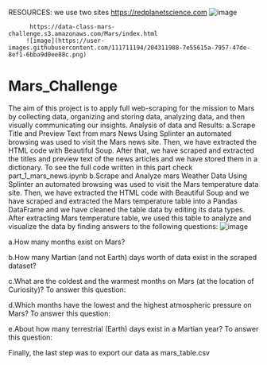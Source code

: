 RESOURCES:
          we use two sites
          https://redplanetscience.com
          ![image](https://user-images.githubusercontent.com/111711194/204312798-b9c502d3-a244-45f5-9ed6-3855861c5738.png)

          
          
          https://data-class-mars-challenge.s3.amazonaws.com/Mars/index.html
         ![image](https://user-images.githubusercontent.com/111711194/204311988-7e55615a-7957-47de-8ef1-6bba9d0ee88c.png)

# Mars_Challenge
The aim of this project is to apply full web-scraping for the mission to Mars by collecting data, organizing and storing data, analyzing data, and then visually communicating our insights.
Analysis of data and Results:
a.Scrape Title and Preview Text from mars News
Using Splinter an automated browsing was used to visit the Mars news site. Then, we have extracted the HTML code with Beautiful Soup. After that, we have scraped and extracted the titles and preview text of the news articles and we have stored them in a dictionary.
To see the full code written in this part check part_1_mars_news.ipynb
b.Scrape and Analyze mars Weather Data
Using Splinter an automated browsing was used to visit the Mars temperature data site. Then, we have extracted the HTML code with Beautiful Soup and we have scraped and extracted the Mars temperature table into a Pandas DataFrame and we have cleaned the table data by editing its data types.
After extracting Mars temperature table, we used this table to analyze and visualize the data by finding answers to the following questions:
 ![image](https://user-images.githubusercontent.com/111711194/204311988-7e55615a-7957-47de-8ef1-6bba9d0ee88c.png)
  
  a.How many months exist on Mars?
  
  b.How many Martian (and not Earth) days worth of data exist in the scraped dataset?
  
  c.What are the coldest and the warmest months on Mars (at the location of Curiosity)? To answer this question:
  
  d.Which months have the lowest and the highest atmospheric pressure on Mars? To answer this question:
  
  e.About how many terrestrial (Earth) days exist in a Martian year? To answer this question:

Finally, the last step was to export our data as mars_table.csv

